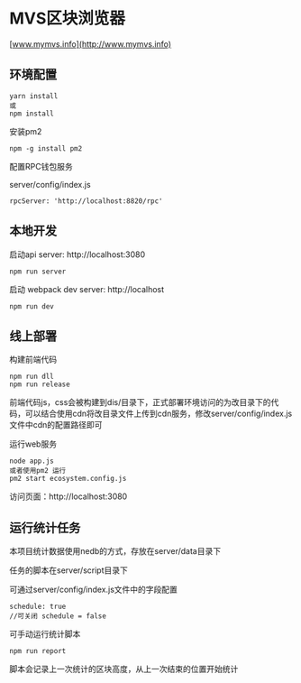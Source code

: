 # MVS区块浏览器
[www.mymvs.info](http://www.mymvs.info)

## 环境配置

```
yarn install
或
npm install
```
安装pm2

```
npm -g install pm2
```

配置RPC钱包服务

server/config/index.js

```
rpcServer: 'http://localhost:8820/rpc'
```

## 本地开发

启动api server: http://localhost:3080
```
npm run server
```

启动 webpack dev server: http://localhost
```
npm run dev
```

##  线上部署

构建前端代码
```
npm run dll
npm run release
```
前端代码js，css会被构建到dis/目录下，正式部署环境访问的为改目录下的代码，可以结合使用cdn将改目录文件上传到cdn服务，修改server/config/index.js文件中cdn的配置路径即可

运行web服务
```
node app.js
或者使用pm2 运行
pm2 start ecosystem.config.js
```

访问页面：http://localhost:3080

## 运行统计任务

本项目统计数据使用nedb的方式，存放在server/data目录下

任务的脚本在server/script目录下

可通过server/config/index.js文件中的字段配置
```
schedule: true
//可关闭 schedule = false
```

可手动运行统计脚本
```
npm run report
```

脚本会记录上一次统计的区块高度，从上一次结束的位置开始统计

